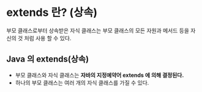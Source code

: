 # extends 란? (상속)
 부모 클래스로부터 상속받은 자식 클래스는 부모 클래스의 모든 자원과 메서드 등을 자신의 것 처럼 사용 할 수 있다.

 ## Java 의 extends(상속)
 - 부모 클래스와 자식 클래스는 <b>자바의 지정예약어 extends 에 의해 결정된다.</b>
 - 하나의 부모 클래스는 여러 개의 자식 클래스를 가질 수 있다.